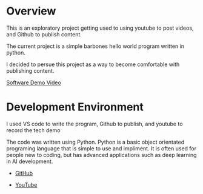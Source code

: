 # Overview

This is an exploratory project getting used to using youtube to post videos, and Github to publish content.

The current project is a simple barbones hello world program written in python.

I decided to persue this project as a way to become comfortable with publishing content.

[Software Demo Video](https://youtu.be/va8MmqjnefQ)

# Development Environment

I used VS code to write the program, Github to publish, and youtube to record the tech demo

The code was written using Python. Python is a basic object orientated programing language that is simple to use and impliment. It is often used for people new to coding, but has advanced applications such as deep learning in AI development.

* [GitHub](https://docs.github.com/en/repositories/working-with-files/managing-files/deleting-files-in-a-repository)

* [YouTube](https://www.youtube.com/watch?v=_BmSqx5B6xU&t=21s&ab_channel=JackCole)